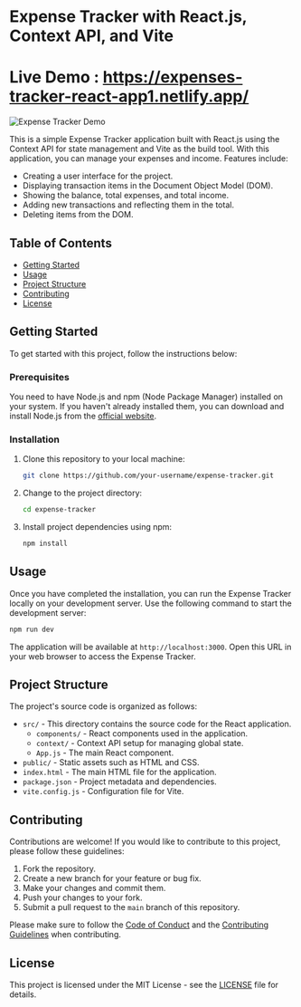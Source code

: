 # Expense Tracker with React.js, Context API, and Vite

# Live Demo : https://expenses-tracker-react-app1.netlify.app/

![Expense Tracker Demo](demo.gif)

This is a simple Expense Tracker application built with React.js using the Context API for state management and Vite as the build tool. With this application, you can manage your expenses and income. Features include:

- Creating a user interface for the project.
- Displaying transaction items in the Document Object Model (DOM).
- Showing the balance, total expenses, and total income.
- Adding new transactions and reflecting them in the total.
- Deleting items from the DOM.

## Table of Contents

- [Getting Started](#getting-started)
- [Usage](#usage)
- [Project Structure](#project-structure)
- [Contributing](#contributing)
- [License](#license)

## Getting Started

To get started with this project, follow the instructions below:

### Prerequisites

You need to have Node.js and npm (Node Package Manager) installed on your system. If you haven't already installed them, you can download and install Node.js from the [official website](https://nodejs.org/).

### Installation

1. Clone this repository to your local machine:

   ```bash
   git clone https://github.com/your-username/expense-tracker.git
   ```

2. Change to the project directory:

   ```bash
   cd expense-tracker
   ```

3. Install project dependencies using npm:

   ```bash
   npm install
   ```

## Usage

Once you have completed the installation, you can run the Expense Tracker locally on your development server. Use the following command to start the development server:

```bash
npm run dev
```

The application will be available at `http://localhost:3000`. Open this URL in your web browser to access the Expense Tracker.

## Project Structure

The project's source code is organized as follows:

- `src/` - This directory contains the source code for the React application.
  - `components/` - React components used in the application.
  - `context/` - Context API setup for managing global state.
  - `App.js` - The main React component.
- `public/` - Static assets such as HTML and CSS.
- `index.html` - The main HTML file for the application.
- `package.json` - Project metadata and dependencies.
- `vite.config.js` - Configuration file for Vite.

## Contributing

Contributions are welcome! If you would like to contribute to this project, please follow these guidelines:

1. Fork the repository.
2. Create a new branch for your feature or bug fix.
3. Make your changes and commit them.
4. Push your changes to your fork.
5. Submit a pull request to the `main` branch of this repository.

Please make sure to follow the [Code of Conduct](CODE_OF_CONDUCT.md) and the [Contributing Guidelines](CONTRIBUTING.md) when contributing.

## License

This project is licensed under the MIT License - see the [LICENSE](LICENSE) file for details.
